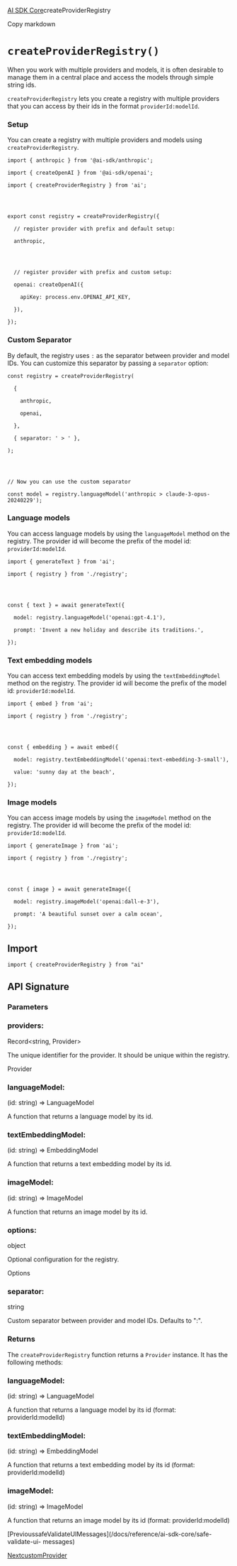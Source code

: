 [AI SDK Core](/docs/ai-sdk-core)createProviderRegistry

Copy markdown

# `createProviderRegistry()`

When you work with multiple providers and models, it is often desirable to
manage them in a central place and access the models through simple string
ids.

`createProviderRegistry` lets you create a registry with multiple providers
that you can access by their ids in the format `providerId:modelId`.

### Setup

You can create a registry with multiple providers and models using
`createProviderRegistry`.

    
    
    import { anthropic } from '@ai-sdk/anthropic';
    
    import { createOpenAI } from '@ai-sdk/openai';
    
    import { createProviderRegistry } from 'ai';
    
    
    
    
    export const registry = createProviderRegistry({
    
      // register provider with prefix and default setup:
    
      anthropic,
    
    
    
    
      // register provider with prefix and custom setup:
    
      openai: createOpenAI({
    
        apiKey: process.env.OPENAI_API_KEY,
    
      }),
    
    });

### Custom Separator

By default, the registry uses `:` as the separator between provider and model
IDs. You can customize this separator by passing a `separator` option:

    
    
    const registry = createProviderRegistry(
    
      {
    
        anthropic,
    
        openai,
    
      },
    
      { separator: ' > ' },
    
    );
    
    
    
    
    // Now you can use the custom separator
    
    const model = registry.languageModel('anthropic > claude-3-opus-20240229');

### Language models

You can access language models by using the `languageModel` method on the
registry. The provider id will become the prefix of the model id:
`providerId:modelId`.

    
    
    import { generateText } from 'ai';
    
    import { registry } from './registry';
    
    
    
    
    const { text } = await generateText({
    
      model: registry.languageModel('openai:gpt-4.1'),
    
      prompt: 'Invent a new holiday and describe its traditions.',
    
    });

### Text embedding models

You can access text embedding models by using the `textEmbeddingModel` method
on the registry. The provider id will become the prefix of the model id:
`providerId:modelId`.

    
    
    import { embed } from 'ai';
    
    import { registry } from './registry';
    
    
    
    
    const { embedding } = await embed({
    
      model: registry.textEmbeddingModel('openai:text-embedding-3-small'),
    
      value: 'sunny day at the beach',
    
    });

### Image models

You can access image models by using the `imageModel` method on the registry.
The provider id will become the prefix of the model id: `providerId:modelId`.

    
    
    import { generateImage } from 'ai';
    
    import { registry } from './registry';
    
    
    
    
    const { image } = await generateImage({
    
      model: registry.imageModel('openai:dall-e-3'),
    
      prompt: 'A beautiful sunset over a calm ocean',
    
    });

## Import

    
    
    import { createProviderRegistry } from "ai"

## API Signature

### Parameters

### providers:

Record<string, Provider>

The unique identifier for the provider. It should be unique within the
registry.

Provider

### languageModel:

(id: string) => LanguageModel

A function that returns a language model by its id.

### textEmbeddingModel:

(id: string) => EmbeddingModel<string>

A function that returns a text embedding model by its id.

### imageModel:

(id: string) => ImageModel

A function that returns an image model by its id.

### options:

object

Optional configuration for the registry.

Options

### separator:

string

Custom separator between provider and model IDs. Defaults to ":".

### Returns

The `createProviderRegistry` function returns a `Provider` instance. It has
the following methods:

### languageModel:

(id: string) => LanguageModel

A function that returns a language model by its id (format:
providerId:modelId)

### textEmbeddingModel:

(id: string) => EmbeddingModel<string>

A function that returns a text embedding model by its id (format:
providerId:modelId)

### imageModel:

(id: string) => ImageModel

A function that returns an image model by its id (format: providerId:modelId)

[PrevioussafeValidateUIMessages](/docs/reference/ai-sdk-core/safe-validate-ui-
messages)

[NextcustomProvider](/docs/reference/ai-sdk-core/custom-provider)

